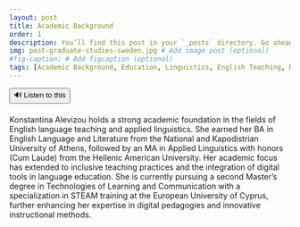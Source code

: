 ```yaml
---
layout: post
title: Academic Background
order: 1
description: You’ll find this post in your `_posts` directory. Go ahead and edit it and re-build the site to see your changes. # Add post description (optional)
img: post-graduate-studies-sweden.jpg # Add image post (optional)
#fig-caption: # Add figcaption (optional)
tags: [Academic Background, Education, Linguistics, English Teaching, Digital Pedagogy, STEAM, Inclusive Education]
---
```



<div style="display: flex; gap: 10px; margin-bottom: 20px;">
  <button id="tts-btn" onclick="toggleRead()" style="cursor: pointer;">🔊 Listen to this</button>
</div>

<div class="tts-target">
<p>
Konstantina Alevizou holds a strong academic foundation in the fields of English language teaching and applied linguistics. She earned her BA in English Language and Literature from the National and Kapodistrian University of Athens, followed by an MA in Applied Linguistics with honors (Cum Laude) from the Hellenic American University. Her academic focus has extended to inclusive teaching practices and the integration of digital tools in language education. She is currently pursuing a second Master’s degree in Technologies of Learning and Communication with a specialization in STEAM training at the European University of Cyprus, further enhancing her expertise in digital pedagogies and innovative instructional methods.
</p>
</div>

